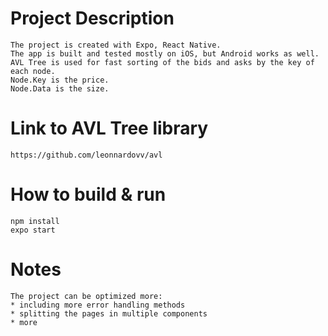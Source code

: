 # Project Description
    The project is created with Expo, React Native. 
    The app is built and tested mostly on iOS, but Android works as well.
    AVL Tree is used for fast sorting of the bids and asks by the key of each node.
    Node.Key is the price.
    Node.Data is the size.
    
    
# Link to AVL Tree library
    https://github.com/leonnardovv/avl
    
# How to build & run
    npm install
    expo start
    
# Notes
    The project can be optimized more: 
    * including more error handling methods
    * splitting the pages in multiple components
    * more
    
